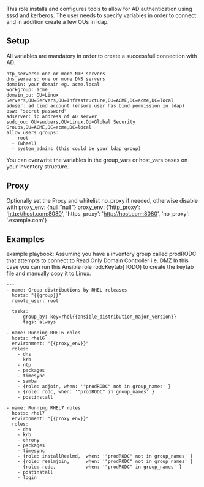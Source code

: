 This role installs and configures tools to allow for AD authentication using sssd and kerberos. The user needs to specify variables in order to connect and in addition create a few OUs in ldap. 

Setup
-----

All variables are mandatory in order to create a successfull connection with AD.

	ntp_servers: one or more NTP servers
	dns_servers: one or more DNS servers
	domain: your domain eg. acme.local
	workgroup: acme
	domain_ou: OU=Linux Servers,OU=Servers,OU=Infrastructure,OU=ACME,DC=acme,DC=local
	aduser: ad bind account (ensure user has bind permission in ldap)
	psw: "secret password"
	adserver: ip address of AD server
	sudo_ou: OU=sudoers,OU=Linux,OU=Global Security Groups,OU=ACME,DC=acme,DC=local
	allow_users_groups:
	  - root
	  - (wheel)
	  - system_admins (this could be your ldap group)

You can overwrite the variables in the group_vars or host_vars bases on your inventory structure.

Proxy
-----

Optionally set the Proxy and whitelist no_proxy if needed, otherwise disable with proxy_env: {null:"null"}
proxy_env: {'http_proxy': 'http://host.com:8080', 'https_proxy': 'http://host.com:8080', 'no_proxy': '.example.com'}

Examples
--------

example playbook: Assuming you have a inventory group called prodRODC that attempts to connect to Read Only Domain Controller i.e. DMZ
In this case you can run this Ansible role rodcKeytab(TODO) to create the keytab file and manually copy it to Linux.

	---
	- name: Group distributions by RHEL releases
	  hosts: "{{group}}"
	  remote_user: root

	  tasks:
	    - group_by: key=rhel{{ansible_distribution_major_version}}
	      tags: always

	- name: Running RHEL6 roles
	  hosts: rhel6
	  environment: "{{proxy_env}}"
	  roles:
	    - dns
	    - krb
	    - ntp
	    - packages
	    - timesync
	    - samba
	    - {role: adjoin, when: '"prodRODC" not in group_names' }
	    - {role: rodc, when: '"prodRODC" in group_names' }
	    - postinstall

	- name: Running RHEL7 roles    
	  hosts: rhel7
	  environment: "{{proxy_env}}"
	  roles:
	    - dns
	    - krb
	    - chrony
	    - packages
	    - timesync
	    - {role: installRealmd,  when: '"prodRODC" not in group_names' }
	    - {role: realmjoin,      when: '"prodRODC" not in group_names' }
	    - {role: rodc,           when: '"prodRODC" in group_names' }
	    - postinstall 
	    - login
